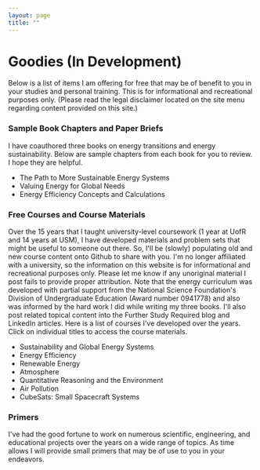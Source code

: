```yaml
---
layout: page
title: ""
---
```


# Goodies (In Development)
Below is a list of items I am offering for free that may be of benefit to you in your studies and personal training. This is for informational and recreational purposes only. (Please read the legal disclaimer located on the site menu regarding content provided on this site.) 

### Sample Book Chapters and Paper Briefs
I have coauthored three books on energy transitions and energy sustainability. Below are sample chapters from each book for you to review. I hope they are helpful.
- The Path to More Sustainable Energy Systems
- Valuing Energy for Global Needs
- Energy Efficiency Concepts and Calculations

### Free Courses and Course Materials
Over the 15 years that I taught university-level coursework (1 year at UofR and 14 years at USM), I have developed materials and problem sets that might be useful to someone out there. So, I'll be (slowly) populating old and new course content onto Github to share with you. I'm no longer affiliated with a university, so the information on this website is for informational and recreational purposes only. Please let me know if any unoriginal material I post fails to provide proper attribution. Note that the energy curriculum was developed with partial support from the National Science Foundation's Division of Undergraduate Education (Award number 0941778) and also was informed by the hard work I did while writing my three books. I'll also post related topical content into the Further Study Required blog and LinkedIn articles. Here is a list of courses I've developed over the years. Click on individual titles to access the course materials.

- Sustainability and Global Energy Systems
- Energy Efficiency
- Renewable Energy
- Atmosphere
- Quantitative Reasoning and the Environment
- Air Pollution
- CubeSats: Small Spacecraft Systems

### Primers
I've had the good fortune to work on numerous scientific, engineering, and educational projects over the years on a wide range of topics. As time allows I will provide small primers that may be of use to you in your endeavors.
